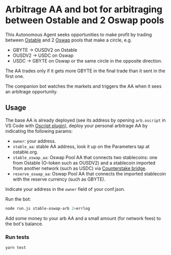# Arbitrage AA and bot for arbitraging between Ostable and 2 Oswap pools

This Autonomous Agent seeks opportunities to make profit by trading between [Ostable](https://ostable.org) and 2 [Oswap](https://oswap.io) pools that make a circle, e.g.
* GBYTE -> OUSDV2 on Ostable
* OUSDV2 -> USDC on Oswap
* USDC -> GBYTE on Oswap
or the same circle in the opposite direction.

The AA trades only if it gets more GBYTE in the final trade than it sent in the first one.

The companion bot watches the markets and triggers the AA when it sees an arbitrage opportunity.


## Usage

The base AA is already deployed (see its address by opening `arb.oscript` in VS Code with [Oscript plugin](https://marketplace.visualstudio.com/items?itemName=obyte.oscript-vscode-plugin)), deploy your personal arbitrage AA by indicating the following params:
* `owner`: your address.
* `stable_aa`: stable AA address, look it up on the Parameters tap at ostable.org.
* `stable_oswap_aa`: Oswap Pool AA that connects two stablecoins: one from Ostable (O-token such as OUSDV2) and a stablecoin imported from another network (such as USDC) via [Counterstake bridge](https://counterstake.org).
* `reserve_oswap_aa`: Oswap Pool AA that connects the imported stablecoin with the reserve currency (such as GBYTE).

Indicate your address in the `owner` field of your conf.json.

Run the bot:
```bash
node run.js stable-oswap-arb 2>errlog
```

Add some money to your arb AA and a small amount (for network fees) to the bot's balance.


### Run tests
```bash
yarn test
```

